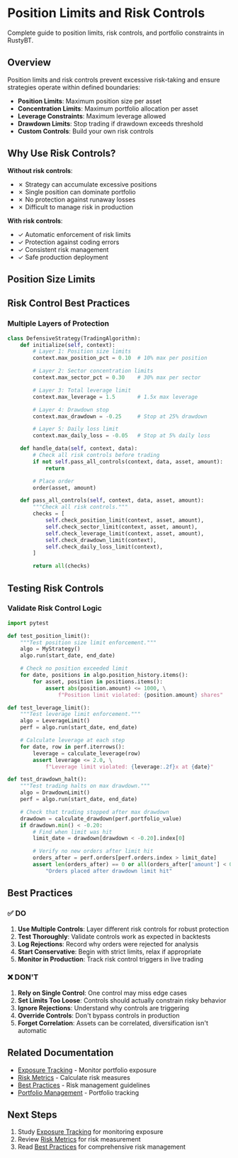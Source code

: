 # Position Limits and Risk Controls

Complete guide to position limits, risk controls, and portfolio constraints in RustyBT.

## Overview

Position limits and risk controls prevent excessive risk-taking and ensure strategies operate within defined boundaries:

- **Position Limits**: Maximum position size per asset
- **Concentration Limits**: Maximum portfolio allocation per asset
- **Leverage Constraints**: Maximum leverage allowed
- **Drawdown Limits**: Stop trading if drawdown exceeds threshold
- **Custom Controls**: Build your own risk controls

## Why Use Risk Controls?

**Without risk controls**:
- ✗ Strategy can accumulate excessive positions
- ✗ Single position can dominate portfolio
- ✗ No protection against runaway losses
- ✗ Difficult to manage risk in production

**With risk controls**:
- ✓ Automatic enforcement of risk limits
- ✓ Protection against coding errors
- ✓ Consistent risk management
- ✓ Safe production deployment

## Position Size Limits

## Risk Control Best Practices

### Multiple Layers of Protection

```python
class DefensiveStrategy(TradingAlgorithm):
    def initialize(self, context):
        # Layer 1: Position size limits
        context.max_position_pct = 0.10  # 10% max per position

        # Layer 2: Sector concentration limits
        context.max_sector_pct = 0.30    # 30% max per sector

        # Layer 3: Total leverage limit
        context.max_leverage = 1.5       # 1.5x max leverage

        # Layer 4: Drawdown stop
        context.max_drawdown = -0.25     # Stop at 25% drawdown

        # Layer 5: Daily loss limit
        context.max_daily_loss = -0.05   # Stop at 5% daily loss

    def handle_data(self, context, data):
        # Check all risk controls before trading
        if not self.pass_all_controls(context, data, asset, amount):
            return

        # Place order
        order(asset, amount)

    def pass_all_controls(self, context, data, asset, amount):
        """Check all risk controls."""
        checks = [
            self.check_position_limit(context, asset, amount),
            self.check_sector_limit(context, asset, amount),
            self.check_leverage_limit(context, asset, amount),
            self.check_drawdown_limit(context),
            self.check_daily_loss_limit(context),
        ]

        return all(checks)
```

## Testing Risk Controls

### Validate Risk Control Logic

```python
import pytest

def test_position_limit():
    """Test position size limit enforcement."""
    algo = MyStrategy()
    algo.run(start_date, end_date)

    # Check no position exceeded limit
    for date, positions in algo.position_history.items():
        for asset, position in positions.items():
            assert abs(position.amount) <= 1000, \
                f"Position limit violated: {position.amount} shares"

def test_leverage_limit():
    """Test leverage limit enforcement."""
    algo = LeverageLimit()
    perf = algo.run(start_date, end_date)

    # Calculate leverage at each step
    for date, row in perf.iterrows():
        leverage = calculate_leverage(row)
        assert leverage <= 2.0, \
            f"Leverage limit violated: {leverage:.2f}x at {date}"

def test_drawdown_halt():
    """Test trading halts on max drawdown."""
    algo = DrawdownLimit()
    perf = algo.run(start_date, end_date)

    # Check that trading stopped after max drawdown
    drawdown = calculate_drawdown(perf.portfolio_value)
    if drawdown.min() < -0.20:
        # Find when limit was hit
        limit_date = drawdown[drawdown < -0.20].index[0]

        # Verify no new orders after limit hit
        orders_after = perf.orders[perf.orders.index > limit_date]
        assert len(orders_after) == 0 or all(orders_after['amount'] < 0), \
            "Orders placed after drawdown limit hit"
```

## Best Practices

### ✅ DO

1. **Use Multiple Controls**: Layer different risk controls for robust protection
2. **Test Thoroughly**: Validate controls work as expected in backtests
3. **Log Rejections**: Record why orders were rejected for analysis
4. **Start Conservative**: Begin with strict limits, relax if appropriate
5. **Monitor in Production**: Track risk control triggers in live trading

### ❌ DON'T

1. **Rely on Single Control**: One control may miss edge cases
2. **Set Limits Too Loose**: Controls should actually constrain risky behavior
3. **Ignore Rejections**: Understand why controls are triggering
4. **Override Controls**: Don't bypass controls in production
5. **Forget Correlation**: Assets can be correlated, diversification isn't automatic

## Related Documentation

- [Exposure Tracking](exposure-tracking.md) - Monitor portfolio exposure
- [Risk Metrics](risk-metrics.md) - Calculate risk measures
- [Best Practices](best-practices.md) - Risk management guidelines
- [Portfolio Management](../README.md) - Portfolio tracking

## Next Steps

1. Study [Exposure Tracking](exposure-tracking.md) for monitoring exposure
2. Review [Risk Metrics](risk-metrics.md) for risk measurement
3. Read [Best Practices](best-practices.md) for comprehensive risk management
